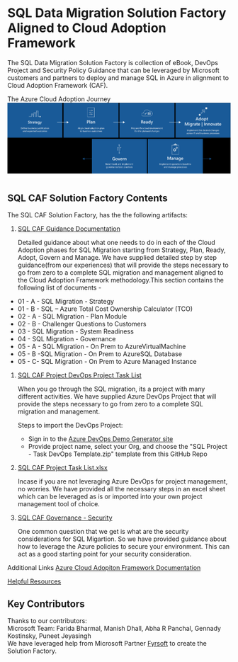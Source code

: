 # SQL Data Migration Solution Factory Aligned to Cloud Adoption Framework # 
The SQL Data Migration Solution Factory is collection of eBook, DevOps Project and Security Policy Guidance that can be leveraged by Microsoft customers and partners to deploy and manage SQL in Azure in alignment to Cloud Adoption Framework (CAF).

 The Azure Cloud Adoption Journey
 ![CAF](https://github.com/faridabharmal/WVD_CAF_SolutionFactory/blob/master/Technical%20Enablement/CAF.png)

## SQL CAF Solution Factory Contents
The SQL CAF Solution Factory, has the the following artifacts:

1. [SQL CAF Guidance Documentation](https://docs.microsoft.com/en-us/)

   Detailed guidance about what one needs to do in each of the Cloud Adoption phases for SQL Migration starting from Strategy, Plan, Ready, Adopt, Govern and Manage. We have supplied detailed step by step guidance(from our experiences) that will provide the steps necessary to go from zero to a complete SQL migration and management aligned to the Cloud Adoption Framework methodology.This section contains the following list of documents -  
   
* 01 - A - SQL Migration - Strategy 
* 01 - B - SQL – Azure Total Cost Ownership Calculator (TCO)
* 02 - A - SQL Migration - Plan Module
* 02 - B - Challenger Questions to Customers
* 03 - SQL Migration - System Readiness
* 04 - SQL Migration - Governance
* 05 - A - SQL Migration - On Prem to AzureVirtualMachine
* 05 - B -SQL Migration - On Prem to AzureSQL Database
* 05 - C- SQL Migration - On Prem to Azure Managed Instance


1. [SQL CAF Project DevOps Project Task List](https://docs.microsoft.com/en-us/)

    When you go through the SQL migration, its a project with many different activities. We have supplied Azure DevOps Project that will provide the steps necessary to go from zero to a complete SQL migration and management. 

    Steps to import the DevOps Project:  
    * Sign in to the [Azure DevOps Demo Generator site](https://docs.microsoft.com/en-us/)  
    * Provide project name, select your Org, and choose the "SQL Project - Task DevOps Template.zip" template from this GitHub Repo 

2. [SQL CAF Project Task List.xlsx](https://docs.microsoft.com/en-us/)

   Incase if you are not leveraging Azure DevOps for project management, no worries. We have provided all the necessary steps in an excel sheet which can be leveraged as is or imported into your own project management tool of choice.  

 
3. [SQL CAF Governance - Security](https://docs.microsoft.com/en-us/)

   One common question that we get is what are the security considerations for SQL Migartion. So we have provided guidance about how to leverage the Azure policies to secure your environment. This can act as a good starting point for your security consideration. 


Additional Links
 [Azure Cloud Adopiton Framework Documentation](https://azure.microsoft.com/en-us/cloud-adoption-framework)

 [Helpful Resources](https://www.microsoft.com/azure/partners/b/enable/cloud-adoption-framework)

## Key Contributors
Thanks to our contributors:  
Microsoft Team: Farida Bharmal, Manish Dhall,  Abha R Panchal, Gennady Kostinsky, Puneet Jeyasingh  
We have leveraged help from Microsoft Partner [Fyrsoft](https://www.fyrsoft.com/) to create the Solution Factory. 